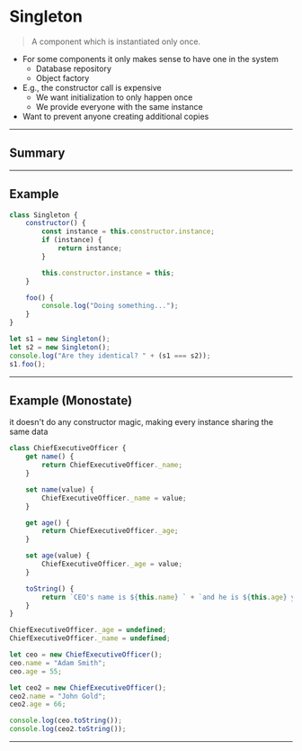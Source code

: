 # Singleton

> A component which is instantiated only once.

- For some components it only makes sense to have one in the system
  - Database repository
  - Object factory
- E.g., the constructor call is expensive
  - We want initialization to only happen once
  - We provide everyone with the same instance
- Want to prevent anyone creating additional copies

---

## Summary

---

## Example

```js
class Singleton {
	constructor() {
		const instance = this.constructor.instance;
		if (instance) {
			return instance;
		}

		this.constructor.instance = this;
	}

	foo() {
		console.log("Doing something...");
	}
}

let s1 = new Singleton();
let s2 = new Singleton();
console.log("Are they identical? " + (s1 === s2));
s1.foo();
```

---

## Example (Monostate)

it doesn't do any constructor magic, making every instance sharing the same data

```js
class ChiefExecutiveOfficer {
	get name() {
		return ChiefExecutiveOfficer._name;
	}

	set name(value) {
		ChiefExecutiveOfficer._name = value;
	}

	get age() {
		return ChiefExecutiveOfficer._age;
	}

	set age(value) {
		ChiefExecutiveOfficer._age = value;
	}

	toString() {
		return `CEO's name is ${this.name} ` + `and he is ${this.age} years old.`;
	}
}

ChiefExecutiveOfficer._age = undefined;
ChiefExecutiveOfficer._name = undefined;

let ceo = new ChiefExecutiveOfficer();
ceo.name = "Adam Smith";
ceo.age = 55;

let ceo2 = new ChiefExecutiveOfficer();
ceo2.name = "John Gold";
ceo2.age = 66;

console.log(ceo.toString());
console.log(ceo2.toString());
```

---
